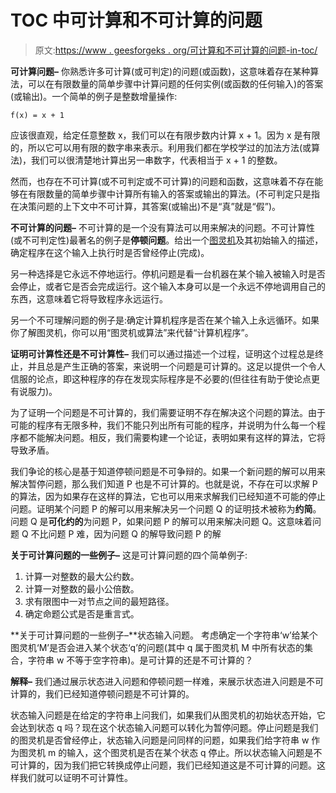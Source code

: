 # TOC 中可计算和不可计算的问题

> 原文:[https://www . geesforgeks . org/可计算和不可计算的问题-in-toc/](https://www.geeksforgeeks.org/computable-and-non-computable-problems-in-toc/)

**可计算问题–**
你熟悉许多可计算(或可判定)的问题(或函数)，这意味着存在某种算法，可以在有限数量的简单步骤中计算问题的任何实例(或函数的任何输入)的答案(或输出)。一个简单的例子是整数增量操作:

```
f(x) = x + 1 
```

应该很直观，给定任意整数 x，我们可以在有限步数内计算 x + 1。因为 x 是有限的，所以它可以用有限的数字串来表示。利用我们都在学校学过的加法方法(或算法)，我们可以很清楚地计算出另一串数字，代表相当于 x + 1 的整数。

然而，也存在不可计算(或不可判定或不可计算)的问题和函数，这意味着不存在能够在有限数量的简单步骤中计算所有输入的答案或输出的算法。(不可判定只是指在决策问题的上下文中不可计算，其答案(或输出)不是“真”就是“假”)。

**不可计算的问题–**
不可计算的是一个没有算法可以用来解决的问题。不可计算性(或不可判定性)最著名的例子是**停顿问题**。给出一个[图灵机](https://www.geeksforgeeks.org/turing-machine/)及其初始输入的描述，确定程序在这个输入上执行时是否曾经停止(完成)。

另一种选择是它永远不停地运行。停机问题是看一台机器在某个输入被输入时是否会停止，或者它是否会完成运行。这个输入本身可以是一个永远不停地调用自己的东西，这意味着它将导致程序永远运行。

另一个不可理解问题的例子是:确定计算机程序是否在某个输入上永远循环。如果你了解图灵机，你可以用“图灵机或算法”来代替“计算机程序”。

**证明可计算性还是不可计算性–**
我们可以通过描述一个过程，证明这个过程总是终止，并且总是产生正确的答案，来说明一个问题是可计算的。这足以提供一个令人信服的论点，即这种程序的存在发现实际程序是不必要的(但往往有助于使论点更有说服力)。

为了证明一个问题是不可计算的，我们需要证明不存在解决这个问题的算法。由于可能的程序有无限多种，我们不能只列出所有可能的程序，并说明为什么每一个程序都不能解决问题。相反，我们需要构建一个论证，表明如果有这样的算法，它将导致矛盾。

我们争论的核心是基于知道停顿问题是不可争辩的。如果一个新问题的解可以用来解决暂停问题，那么我们知道 P 也是不可计算的。也就是说，不存在可以求解 P 的算法，因为如果存在这样的算法，它也可以用来求解我们已经知道不可能的停止问题。证明某个问题 P 的解可以用来解决另一个问题 Q 的证明技术被称为**约简**。问题 Q 是**可化约的**为问题 P，如果问题 P 的解可以用来解决问题 Q。这意味着问题 Q 不比问题 P 难，因为问题 Q 的解导致问题 P 的解

**关于可计算问题的一些例子–**
这是可计算问题的四个简单例子:

1.  计算一对整数的最大公约数。
2.  计算一对整数的最小公倍数。
3.  求有限图中一对节点之间的最短路径。
4.  确定命题公式是否是重言式。

**关于可计算问题的一些例子–**状态输入问题。
考虑确定一个字符串‘w’给某个图灵机‘M’是否会进入某个状态‘q’的问题(其中 q 属于图灵机 M 中所有状态的集合，字符串 w 不等于空字符串)。是可计算的还是不可计算的？

**解释–**
我们通过展示状态进入问题和停顿问题一样难，来展示状态进入问题是不可计算的，我们已经知道停顿问题是不可计算的。

状态输入问题是在给定的字符串上问我们，如果我们从图灵机的初始状态开始，它会达到状态 q 吗？现在这个状态输入问题可以转化为暂停问题。停止问题是我们的图灵机是否曾经停止，状态输入问题是问同样的问题，如果我们给字符串 w 作为图灵机 m 的输入，这个图灵机是否在某个状态 q 停止。所以状态输入问题是不可计算的，因为我们把它转换成停止问题，我们已经知道这是不可计算的问题。这样我们就可以证明不可计算性。